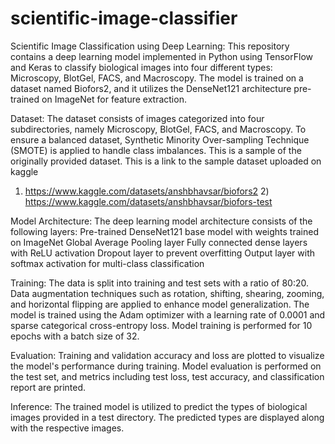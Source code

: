# scientific-image-classifier

Scientific Image Classification using Deep Learning:
This repository contains a deep learning model implemented in Python using TensorFlow and Keras to classify biological images into four different types: Microscopy, BlotGel, FACS, and Macroscopy. The model is trained on a dataset named Biofors2, and it utilizes the DenseNet121 architecture pre-trained on ImageNet for feature extraction.

Dataset:
The dataset consists of images categorized into four subdirectories, namely Microscopy, BlotGel, FACS, and Macroscopy. To ensure a balanced dataset, Synthetic Minority Over-sampling Technique (SMOTE) is applied to handle class imbalances. This is a sample of the originally provided dataset.
This is a link to the sample dataset uploaded on kaggle
1) https://www.kaggle.com/datasets/anshbhavsar/biofors2 2) https://www.kaggle.com/datasets/anshbhavsar/biofors-test

Model Architecture:
The deep learning model architecture consists of the following layers:
Pre-trained DenseNet121 base model with weights trained on ImageNet
Global Average Pooling layer
Fully connected dense layers with ReLU activation
Dropout layer to prevent overfitting
Output layer with softmax activation for multi-class classification

Training:
The data is split into training and test sets with a ratio of 80:20.
Data augmentation techniques such as rotation, shifting, shearing, zooming, and horizontal flipping are applied to enhance model generalization.
The model is trained using the Adam optimizer with a learning rate of 0.0001 and sparse categorical cross-entropy loss.
Model training is performed for 10 epochs with a batch size of 32.

Evaluation:
Training and validation accuracy and loss are plotted to visualize the model's performance during training.
Model evaluation is performed on the test set, and metrics including test loss, test accuracy, and classification report are printed.

Inference:
The trained model is utilized to predict the types of biological images provided in a test directory. The predicted types are displayed along with the respective images.
